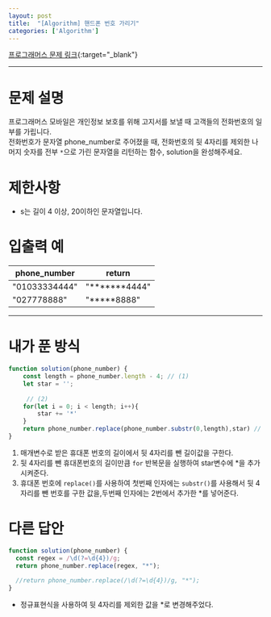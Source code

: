 ```yaml
---
layout: post
title:  "[Algorithm] 핸드폰 번호 가리기"
categories: ['Algorithm']
---
```


[프로그래머스 문제 링크](https://programmers.co.kr/learn/courses/30/lessons/12948){:target="_blank"}

---

# 문제 설명

프로그래머스 모바일은 개인정보 보호를 위해 고지서를 보낼 때 고객들의 전화번호의 일부를 가립니다.   
전화번호가 문자열 phone_number로 주어졌을 때, 전화번호의 뒷 4자리를 제외한 나머지 숫자를 전부 `*`으로 가린 문자열을 리턴하는 함수, solution을 완성해주세요.


# 제한사항

- s는 길이 4 이상, 20이하인 문자열입니다.


# 입출력 예

| phone_number  | return        |
| ------------- | ------------- |
| "01033334444" | "*******4444" |
| "027778888"   | "*****8888"   |

---

# 내가 푼 방식

```js
function solution(phone_number) {
    const length = phone_number.length - 4; // (1)
    let star = '';
    
     // (2)
    for(let i = 0; i < length; i++){
        star += '*'
    }
    return phone_number.replace(phone_number.substr(0,length),star) // (3)
}
```

1. 매개변수로 받은 휴대폰 번호의 길이에서 뒷 4자리를 뺀 길이값을 구한다.
2. 뒷 4자리를 뺀 휴대폰번호의 길이만큼 `for` 반복문을 실행하여 star변수에 *을 추가시켜준다.
3. 휴대폰 번호에 `replace()`를 사용하여 첫번째 인자에는 `substr()`를 사용해서 뒷 4자리를 뺀 번호를 구한 값을,두번째 인자에는 2번에서 추가한 *를 넣어준다. 


# 다른 답안

```js
function solution(phone_number) {
  const regex = /\d(?=\d{4})/g;
  return phone_number.replace(regex, "*");
  
  //return phone_number.replace(/\d(?=\d{4})/g, "*");
}
```

- 정규표현식을 사용하여 뒷 4자리를 제외한 값을 *로 변경해주었다.